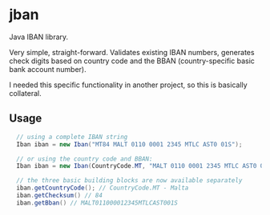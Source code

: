 # jban
Java IBAN library.

Very simple, straight-forward. Validates existing IBAN numbers, generates check digits based on country code and the
BBAN (country-specific basic bank account number).

I needed this specific functionality in another project, so this is basically collateral.

## Usage

```java
  // using a complete IBAN string
  Iban iban = new Iban("MT84 MALT 0110 0001 2345 MTLC AST0 01S");

  // or using the country code and BBAN:
  Iban iban = new Iban(CountryCode.MT, "MALT 0110 0001 2345 MTLC AST0 01S");

  // the three basic building blocks are now available separately
  iban.getCountryCode(); // CountryCode.MT - Malta
  iban.getChecksum() // 84
  iban.getBban() // MALT011000012345MTLCAST001S
